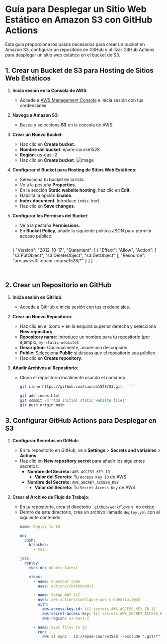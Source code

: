 # Guía para Desplegar un Sitio Web Estático en Amazon S3 con GitHub Actions

Esta guía proporciona los pasos necesarios para crear un bucket en Amazon S3, configurar un repositorio en GitHub y utilizar GitHub Actions para desplegar un sitio web estático en el bucket de S3.

## 1. Crear un Bucket de S3 para Hosting de Sitios Web Estáticos

1. **Inicia sesión en la Consola de AWS**:
   - Accede a [AWS Management Console](https://aws.amazon.com/console/) e inicia sesión con tus credenciales.

2. **Navega a Amazon S3**:
   - Busca y selecciona **S3** en la consola de AWS.

3. **Crear un Nuevo Bucket**:
   - Haz clic en **Create bucket**.
   - **Nombre del bucket**: epam-course1528
   - **Región**: us-east-2
   - Haz clic en **Create bucket**.
     ![image](https://github.com/user-attachments/assets/d3cca523-53f7-494c-899a-d77a0202b942)


4. **Configurar el Bucket para Hosting de Sitios Web Estáticos**:
   - Selecciona tu bucket en la lista.
   - Ve a la pestaña **Properties**.
   - En la sección **Static website hosting**, haz clic en **Edit**.
   - Habilita la opción **Enable**.
   - **Index document**: Introduce `index.html`.
   - Haz clic en **Save changes**.

5. **Configurar los Permisos del Bucket**:
   - Ve a la pestaña **Permissions**.
   - En **Bucket Policy**, añade la siguiente política JSON para permitir acceso público:
     ```json
    {
    	"Version": "2012-10-17",
    	"Statement": [
    		{
    			"Effect": "Allow",
    			"Action": [
    				"s3:PutObject",
    				"s3:DeleteObject",
    				"s3:GetObject"
    			],
    			"Resource": "arn:aws:s3:::epam-course1528/*"
    		}
    	]
    }
     ```


## 2. Crear un Repositorio en GitHub

1. **Inicia sesión en GitHub**:
   - Accede a [GitHub](https://github.com/) e inicia sesión con tus credenciales.

2. **Crear un Nuevo Repositorio**:
   - Haz clic en el icono **+** en la esquina superior derecha y selecciona **New repository**.
   - **Repository name**: Introduce un nombre para tu repositorio (por ejemplo, `my-static-website`).
   - **Description**: Opcionalmente, añade una descripción.
   - **Public**: Selecciona **Public** si deseas que el repositorio sea público.
   - Haz clic en **Create repository**.

3. **Añadir Archivos al Repositorio**:
   - Clona el repositorio localmente usando el comando:
     ```bash
     git clone https://github.com/Laurab1528/S3.git   ```
      
     git add index.html
     git commit -m "Add initial static website files"
     git push origin main
     ```

## 3. Configurar GitHub Actions para Desplegar en S3

1. **Configurar Secretos en GitHub**:
   - En tu repositorio en GitHub, ve a **Settings** > **Secrets and variables** > **Actions**.
   - Haz clic en **New repository secret** para añadir los siguientes secretos:
     - **Nombre del Secreto:** `AWS_ACCESS_KEY_ID`
       - **Valor del Secreto:** Tu `Access Key ID` de AWS.
     - **Nombre del Secreto:** `AWS_SECRET_ACCESS_KEY`
       - **Valor del Secreto:** Tu `Secret Access Key` de AWS.

2. **Crear el Archivo de Flujo de Trabajo**:
   - En tu repositorio, crea el directorio `.github/workflows` si no existe.
   - Dentro de este directorio, crea un archivo llamado `deploy.yml` con el siguiente contenido:
     ```yaml
     name: Deploy to S3

     on:
       push:
         branches:
           - main

     jobs:
       deploy:
         runs-on: ubuntu-latest

         steps:
           - name: Checkout code
             uses: actions/checkout@v3

           - name: Setup AWS CLI
             uses: aws-actions/configure-aws-credentials@v2
             with:
               aws-access-key-id: ${{ secrets.AWS_ACCESS_KEY_ID }}
               aws-secret-access-key: ${{ secrets.AWS_SECRET_ACCESS_KEY }}
               aws-region: us-east-2

           - name: Sync files to S3
             run: |
               aws s3 sync . s3://epam-course1528 --exclude ".git/*" --exclude ".github/*" --delete
     ```


